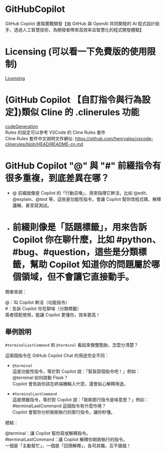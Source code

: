# GitHubCopilot
GitHub Copilot 進階實戰開發【由 GitHub 與 OpenAI 共同開發的 AI 程式設計助手，透過人工智慧技術，為開發者帶來高效率且智慧化的程式開發體驗】  

# Licensing (可以看一下免費版的使用限制)
[Licensing](./docs/Licensing.md)  

# (GitHub Copilot 【自訂指令與行為設定】)類似 Cline 的 .clinerules 功能
[codeGeneration](./docs/codeGeneration.md)  
Rules 的設定可以參考 VSCode 的 Cline Rules 套件  
Cline Rules 套件中文說明文件網址: https://github.com/henryalps/vscode-clinerules/blob/HEAD/README-cn.md  

# GitHub Copilot "@" 與 "#" 前綴指令有很多重複，到底差異在哪？
- @ 前綴就像是 Copilot 的「行動召喚」，用來指揮它幹活，比如 @edit、@explain、@test 等，這些是功能性指令，會讓 Copilot 幫你改程式碼、解釋邏輯、甚至寫測試。

- # 前綴則像是「話題標籤」，用來告訴 Copilot 你在聊什麼，比如 #python、#bug、#question，這些是分類標籤，幫助 Copilot 知道你的問題屬於哪個領域，但不會讓它直接動手。

簡單來說：

@：叫 Copilot 幹活（功能指令）  
#：告訴 Copilot 你在聊啥（分類標籤）  
兩者搭配使用，能讓 Copilot 更懂你，效率更高！

## 舉例說明
`#terminalLastCommand` 和 `@terminal` 看起來像雙胞胎，怎麼分清楚？

這兩個指令在 GitHub Copilot Chat 的用途完全不同：

- `@terminal`  
這是功能性指令，等於對 Copilot 說：「幫我寫個指令吧！」例如：  
@terminal 如何啟動 Flask？  
Copilot 會告訴你該在終端機輸入什麼，還會貼心解釋用途。

- `#terminalLastCommand`  
這是標籤指令，等於對 Copilot 說：「剛剛那行指令是啥意思？」例如：  
#terminalLastCommand 這個指令有什麼作用？  
Copilot 會幫你分析剛剛執行的那行指令，讓你秒懂。

總結：

@terminal：讓 Copilot 幫你寫或解釋指令。  
#terminalLastCommand：讓 Copilot 解釋你剛剛執行的指令。  
一個是「主動幫忙」，一個是「回頭解釋」，各司其職，互不搶戲！